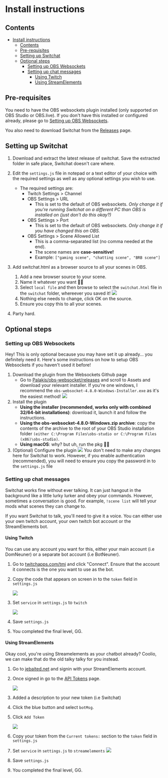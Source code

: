 # Install instructions

## Contents
- [Install instructions](#install-instructions)
  - [Contents](#contents)
  - [Pre-requisites](#pre-requisites)
  - [Setting up Switchat](#setting-up-switchat)
  - [Optional steps](#optional-steps)
    - [Setting up OBS Websockets](#setting-up-obs-websockets)
    - [Setting up chat messages](#setting-up-chat-messages)
      - [Using Twitch](#using-twitch)
      - [Using StreamElements](#using-streamelements)

## Pre-requisites

You need to have the OBS websockets plugin installed (only supported on OBS Studio or OBS.live). If you don't have this installed or configured already, please go to [Setting up OBS Websockets](#setting-up-obs-websockets).

You also need to download Switchat from the [Releases](#) page.

## Setting up Switchat

1. Download and extract the latest release of switchat. Save the extracted folder in safe place, Switchat doesn't care where.

1. Edit the `settings.js` file in notepad or a text editor of your choice with the required settings as well as any optional settings you wish to use.
   *  The required settings are:
      *  Twitch Settings > Channel
      *  OBS Settings > URL
         * This is set to the default of OBS websockets. *Only change it if you're running Switchat on a different PC than OBS is installed on (just don't do this okay?)*
      *  OBS Settings > Port
         * This is set to the default of OBS websockets. *Only change it if you have changed this on OBS.*
      *  OBS Settings > Scene Allowed List
         * This is a comma-separated list (no comma needed at the end).
         * The scene names are **case-sensitive!**
         * Example: `["gaming scene", "chatting scene", "BRB scene"]`

1. Add switchat.html as a browser source to all your scenes in OBS.
   1. Add a new browser source to your scene.
   1. Name it whatever you want :man_shrugging:
   1. Select `local file` and then browse to select the `switchat.html` file in the `switchat` folder, whereever you saved it!
    ![](/switchat/install.md%20images/browser_source_properties.png) 
   1. Nothing else needs to change, click OK on the source.
   1. Ensure you copy this to all your scenes.
1. Party hard.

## Optional steps

### Setting up OBS Websockets

Hey! This is only optional because you may have set it up already... you definitely need it. Here's some instructions on how to setup OBS Websockets if you haven't used it before!

1. Download the plugin from the Websockets Github page
   * Go to [Palakis/obs-websocket/releases](https://github.com/Palakis/obs-websocket/releases) and scroll to Assets and download your relevant installer. If you're one windows, I recommend the `obs-websocket-4.8.0-Windows-Installer.exe` as it's the easiest method!
    ![](/switchat/install.md%20images/websocket_download.png)
2. Install the plugin
   * **Using the installer (recommended, works only with combined 32/64-bit installations)**: download it, launch it and follow the instructions.
    * **Using the obs-websocket-4.8.0-Windows.zip archive**: copy the contents of the archive to the root of your OBS Studio installation folder `(either C:\Program Files\obs-studio or C:\Program Files (x86)\obs-studio)`.
    * **Using macOS**: why? but uh, run the pkg :man_shrugging:
3. (Optional) Configure the plugin
    ![](/switchat/install.md%20images/websocket_config.png)
    You don't need to make any changes here for Switchat to work. However, if you enable authentication (recommended), you will need to ensure you copy the password in to the `settings.js` file

### Setting up chat messages

Switchat works fine without ever talking. It can just hangout in the background like a little lurky lurker and obey your commands. However, sometimes a conversation is good. For example, `!scene list` will tell your mods what scenes they can change to.

If you want Switchat to talk, you'll need to give it a voice. You can either use your own twitch account, your own twitch bot account or the StreamElements bot.

#### Using Twitch
You can use any account you want for this, either your main account (i.e DomNeuner) or a separate bot account (i.e BotNeuner).

1. Go to [twitchapps.com/tmi](https://twitchapps.com/tmi/) and click "Connect". Ensure that the account it connects is the one you want to use as the bot.
1. Copy the code that appears on screen in to the `token` field in `settings.js`

    ![](/switchat/install.md%20images/tmi_confirm.png)

1. Set `service` in `settings.js` to `twitch`

    ![](/switchat/install.md%20images/settings_twitch.png)

1. Save `settings.js`
1. You completed the final level, GG.

#### Using StreamElements

Okay cool, you're using Streamelements as your chatbot already? Coolio, we can make that do the old talky talky for you instead.

1. Go to [jebaited.net](https://jebaited.net) and signin with your StreamElements account.
2. Once signed in go to the [API Tokens](https://jebaited.net/tokens/) page.

    ![](/switchat/install.md%20images/jebaited_settings.png)

1. Added a description to your new token (i.e Switchat)
1. Click the blue button and select `botMsg`.
1. Click `Add Token`

    ![](/switchat/install.md%20images/jebaited_token.png)

1. Copy your token from the `Current tokens:` section to the `token` field in `settings.js`
1. Set `service` in `settings.js` to `streamelements`
    ![](/switchat/install.md%20images/settings_se.png)

1. Save `settings.js`
1. You completed the final level, GG.